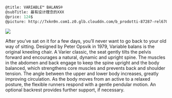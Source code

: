 ```meta
@title: VARIABLE™ BALANS®
@subTitle: 最有设计理念的XXX
@price: 124$
@picture: http://7xkn9n.com1.z0.glb.clouddn.com/b_prodotti-87287-rel6705affab9064e37b7938b3b78.jpg
```

![](http://7xkn9n.com1.z0.glb.clouddn.com/b_prodotti-87287-rel6705affab9064e37b7938b3b78.jpg)

After you’ve sat on it for a few days, you’ll never want to go back to your old way of sitting.
Designed by Peter Opsvik in 1979, Variable balans is the original kneeling chair. A Varier classic, the seat gently tilts the pelvis forward and encourages a natural, dynamic and upright spine.
The muscles in the abdomen and back engage to keep the spine upright and the body balanced, which strengthens core muscles and prevents back and shoulder tension.
The angle between the upper and lower body increases, greatly improving circulation.
As the body moves from an active to a relaxed posture, the flexible runners respond with a gentle pendular motion.
An optional backrest provides further support, if necessary.  

